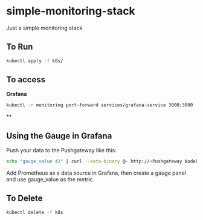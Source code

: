 # simple-monitoring-stack
Just a simple monitoring stack

## To Run

```bash
kubectl apply -f k8s/
```

## To access

**Grafana**
```bash
kubectl -n monitoring port-forward services/grafana-service 3000:3000
```

**

## Using the Gauge in Grafana
Push your data to the Pushgateway like this:
```bash
echo "gauge_value 42" | curl --data-binary @- http://<Pushgateway NodePort IP>:9091/metrics/job/gauge_example
```
Add Prometheus as a data source in Grafana, then create a gauge panel and use gauge_value as the metric.

## To Delete
```bash
kubectl delete -f k8s
```